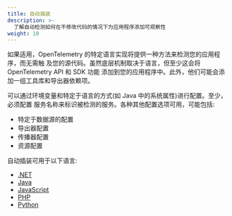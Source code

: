 ```yaml
---
title: 自动插装
description: >-
  了解自动检测如何在不修改代码的情况下为应用程序添加可观察性
weight: 10
---
```


如果适用，OpenTelemetry 的特定语言实现将提供一种方法来检测您的应用程序，而无需触
及您的源代码。虽然底层机制取决于语言，但至少这会将 OpenTelemetry API 和 SDK 功能
添加到您的应用程序中。此外，他们可能会添加一组工具库和导出器依赖项。

可以通过环境变量和特定于语言的方式(如 Java 中的系统属性)进行配置。至少，必须配置
服务名称来标识被检测的服务。各种其他配置选项可用，可能包括:

- 特定于数据源的配置
- 导出器配置
- 传播器配置
- 资源配置

自动插装可用于以下语言:

- [.NET](../../../instrumentation/net/automatic)
- [Java](../../../instrumentation/java/automatic)
- [JavaScript](../../../instrumentation/js/automatic)
- [PHP](../../../instrumentation/php/automatic)
- [Python](../../../instrumentation/python/automatic)
